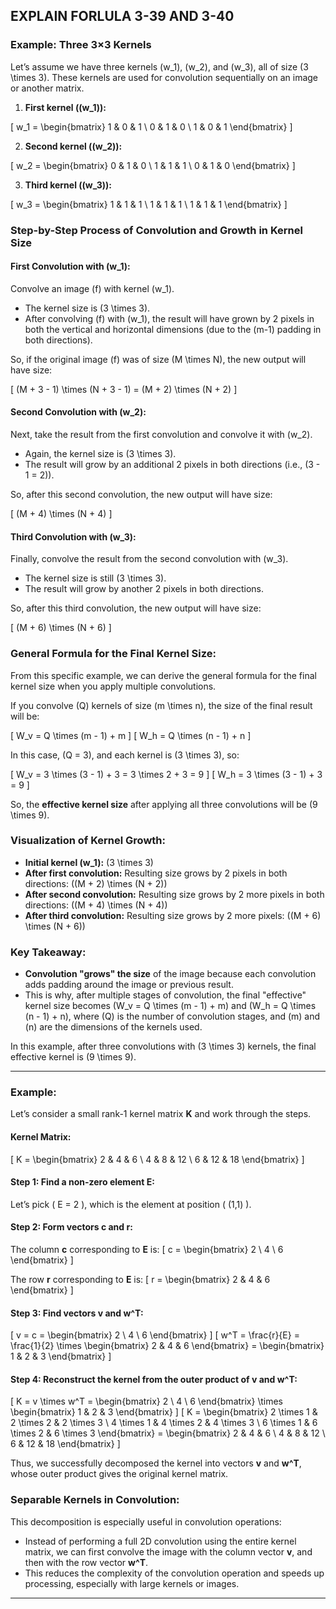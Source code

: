 ## EXPLAIN FORLULA 3-39 AND 3-40
### Example: Three 3×3 Kernels

Let’s assume we have three kernels \(w_1\), \(w_2\), and \(w_3\), all of size \(3 \times 3\). These kernels are used for convolution sequentially on an image or another matrix.

1.  **First kernel (\(w_1\)):**

\[
w_1 = \begin{bmatrix} 
1 & 0 & 1 \\ 
0 & 1 & 0 \\ 
1 & 0 & 1 
\end{bmatrix}
\]

2.  **Second kernel (\(w_2\)):**

\[
w_2 = \begin{bmatrix} 
0 & 1 & 0 \\ 
1 & 1 & 1 \\ 
0 & 1 & 0 
\end{bmatrix}
\]

3.  **Third kernel (\(w_3\)):**

\[
w_3 = \begin{bmatrix} 
1 & 1 & 1 \\ 
1 & 1 & 1 \\ 
1 & 1 & 1 
\end{bmatrix}
\]

### Step-by-Step Process of Convolution and Growth in Kernel Size

#### First Convolution with \(w_1\):

Convolve an image \(f\) with kernel \(w_1\).

-   The kernel size is \(3 \times 3\).
-   After convolving \(f\) with \(w_1\), the result will have grown by 2 pixels in both the vertical and horizontal dimensions (due to the \(m-1\) padding in both directions).

So, if the original image \(f\) was of size \(M \times N\), the new output will have size:

\[
(M + 3 - 1) \times (N + 3 - 1) = (M + 2) \times (N + 2)
\]

#### Second Convolution with \(w_2\):

Next, take the result from the first convolution and convolve it with \(w_2\).

-   Again, the kernel size is \(3 \times 3\).
-   The result will grow by an additional 2 pixels in both directions (i.e., \(3 - 1 = 2\)).

So, after this second convolution, the new output will have size:

\[
(M + 4) \times (N + 4)
\]

#### Third Convolution with \(w_3\):

Finally, convolve the result from the second convolution with \(w_3\).

-   The kernel size is still \(3 \times 3\).
-   The result will grow by another 2 pixels in both directions.

So, after this third convolution, the new output will have size:

\[
(M + 6) \times (N + 6)
\]

### General Formula for the Final Kernel Size:

From this specific example, we can derive the general formula for the final kernel size when you apply multiple convolutions.

If you convolve \(Q\) kernels of size \(m \times n\), the size of the final result will be:

\[
W_v = Q \times (m - 1) + m
\]
\[
W_h = Q \times (n - 1) + n
\]

In this case, \(Q = 3\), and each kernel is \(3 \times 3\), so:

\[
W_v = 3 \times (3 - 1) + 3 = 3 \times 2 + 3 = 9
\]
\[
W_h = 3 \times (3 - 1) + 3 = 9
\]

So, the **effective kernel size** after applying all three convolutions will be \(9 \times 9\).

### Visualization of Kernel Growth:

-   **Initial kernel \(w_1\):** \(3 \times 3\)
-   **After first convolution:** Resulting size grows by 2 pixels in both directions: \((M + 2) \times (N + 2)\)
-   **After second convolution:** Resulting size grows by 2 more pixels in both directions: \((M + 4) \times (N + 4)\)
-   **After third convolution:** Resulting size grows by 2 more pixels: \((M + 6) \times (N + 6)\)

### Key Takeaway:

-   **Convolution "grows" the size** of the image because each convolution adds padding around the image or previous result.
-   This is why, after multiple stages of convolution, the final "effective" kernel size becomes \(W_v = Q \times (m - 1) + m\) and \(W_h = Q \times (n - 1) + n\), where \(Q\) is the number of convolution stages, and \(m\) and \(n\) are the dimensions of the kernels used.

In this example, after three convolutions with \(3 \times 3\) kernels, the final effective kernel is \(9 \times 9\).

___
### Example:
Let’s consider a small rank-1 kernel matrix **K** and work through the steps.

#### Kernel Matrix:
\[
K = \begin{bmatrix}
2 & 4 & 6 \\
4 & 8 & 12 \\
6 & 12 & 18
\end{bmatrix}
\]

#### Step 1: Find a non-zero element **E**:
Let’s pick \( E = 2 \), which is the element at position \( (1,1) \).

#### Step 2: Form vectors **c** and **r**:
The column **c** corresponding to **E** is:
\[
c = \begin{bmatrix} 2 \\ 4 \\ 6 \end{bmatrix}
\]

The row **r** corresponding to **E** is:
\[
r = \begin{bmatrix} 2 & 4 & 6 \end{bmatrix}
\]

#### Step 3: Find vectors **v** and **w^T**:
\[
v = c = \begin{bmatrix} 2 \\ 4 \\ 6 \end{bmatrix}
\]
\[
w^T = \frac{r}{E} = \frac{1}{2} \times \begin{bmatrix} 2 & 4 & 6 \end{bmatrix} = \begin{bmatrix} 1 & 2 & 3 \end{bmatrix}
\]

#### Step 4: Reconstruct the kernel from the outer product of **v** and **w^T**:
\[
K = v \times w^T = \begin{bmatrix} 2 \\ 4 \\ 6 \end{bmatrix} \times \begin{bmatrix} 1 & 2 & 3 \end{bmatrix}
\]
\[
K = \begin{bmatrix}
2 \times 1 & 2 \times 2 & 2 \times 3 \\
4 \times 1 & 4 \times 2 & 4 \times 3 \\
6 \times 1 & 6 \times 2 & 6 \times 3
\end{bmatrix}
= \begin{bmatrix}
2 & 4 & 6 \\
4 & 8 & 12 \\
6 & 12 & 18
\end{bmatrix}
\]

Thus, we successfully decomposed the kernel into vectors **v** and **w^T**, whose outer product gives the original kernel matrix.

### Separable Kernels in Convolution:
This decomposition is especially useful in convolution operations:

- Instead of performing a full 2D convolution using the entire kernel matrix, we can first convolve the image with the column vector **v**, and then with the row vector **w^T**.
- This reduces the complexity of the convolution operation and speeds up processing, especially with large kernels or images.
___
